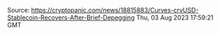 Source: https://cryptopanic.com/news/18815883/Curves-crvUSD-Stablecoin-Recovers-After-Brief-Depegging
Thu, 03 Aug 2023 17:59:21 GMT
